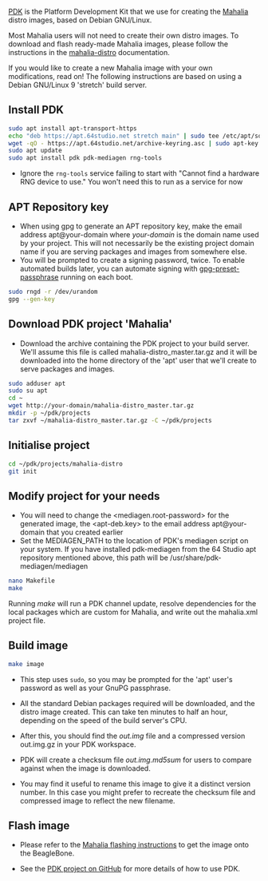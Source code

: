 [PDK](https://github.com/64studio/pdk) is the Platform Development Kit that we use for creating the [Mahalia](https://github.com/mahalia-bone/) distro images, based on Debian GNU/Linux.

Most Mahalia users will not need to create their own distro images. To download and flash ready-made Mahalia images, please follow the instructions in the [mahalia-distro](https://github.com/mahalia-bone/mahalia-utils/blob/master/docs/mahalia-distro.md) documentation.

If you would like to create a new Mahalia image with your own modifications, read on! The following instructions are based on using a Debian GNU/Linux 9 'stretch' build server.

## Install PDK

```bash
sudo apt install apt-transport-https
echo "deb https://apt.64studio.net stretch main" | sudo tee /etc/apt/sources.list.d/64studio.list
wget -qO - https://apt.64studio.net/archive-keyring.asc | sudo apt-key add -
sudo apt update
sudo apt install pdk pdk-mediagen rng-tools
```
- Ignore the `rng-tools` service failing to start with "Cannot find a hardware RNG device to use." You won't need this to run as a service for now

## APT Repository key

- When using gpg to generate an APT repository key, make the email address apt@your-domain where _your-domain_ is the domain name used by your project. This will not necessarily be the existing project domain name if you are serving packages and images from somewhere else.
- You will be prompted to create a signing password, twice. To enable automated builds later, you can automate signing with [gpg-preset-passphrase](https://www.gnupg.org/documentation/manuals/gnupg/gpg_002dpreset_002dpassphrase.html) running on each boot.

```bash
sudo rngd -r /dev/urandom
gpg --gen-key
```

## Download PDK project 'Mahalia'

- Download the archive containing the PDK project to your build server. We'll assume this file is called mahalia-distro_master.tar.gz and it will be downloaded into the home directory of the 'apt' user that we'll create to serve packages and images.

```bash
sudo adduser apt
sudo su apt
cd ~
wget http://your-domain/mahalia-distro_master.tar.gz
mkdir -p ~/pdk/projects
tar zxvf ~/mahalia-distro_master.tar.gz -C ~/pdk/projects
```

## Initialise project

```bash
cd ~/pdk/projects/mahalia-distro
git init
```

## Modify project for your needs

- You will need to change the \<mediagen.root-password\> for the generated image, the \<apt-deb.key\> to the email address apt@your-domain that you created earlier
- Set the MEDIAGEN_PATH to the location of PDK's mediagen script on your system. If you have installed pdk-mediagen from the 64 Studio apt repository mentioned above, this path will be /usr/share/pdk-mediagen/mediagen

```bash
nano Makefile
make
```
Running _make_ will run a PDK channel update, resolve dependencies for the local packages which are custom for Mahalia, and write out the mahalia.xml project file.


## Build image

```bash
make image
```
- This step uses `sudo`, so you may be prompted for the 'apt' user's password as well as your GnuPG passphrase.

- All the standard Debian packages required will be downloaded, and the distro image created. This can take ten minutes to half an hour, depending on the speed of the build server's CPU. 

- After this, you should find the _out.img_ file and a compressed version out.img.gz in your PDK workspace.

- PDK will create a checksum file _out.img.md5sum_ for users to compare against when the image is downloaded. 

- You may find it useful to rename this image to give it a distinct version number. In this case you might prefer to recreate the checksum file and compressed image to reflect the new filename.


## Flash image

- Please refer to the [Mahalia flashing instructions](https://github.com/mahalia-bone/mahalia-utils/blob/master/docs/mahalia-distro.md) to get the image onto the BeagleBone.

- See the [PDK project on GitHub](https://github.com/64studio/pdk) for more details of how to use PDK.
